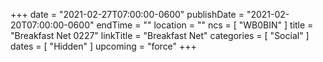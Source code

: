 +++
date = "2021-02-27T07:00:00-0600"
publishDate = "2021-02-20T07:00:00-0600"
endTime = ""
location = ""
ncs = [ "WB0BIN" ]
title = "Breakfast Net 0227"
linkTitle = "Breakfast Net"
categories = [ "Social" ]
dates = [ "Hidden" ]
upcoming = "force"
+++
